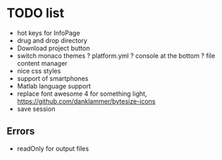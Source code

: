 # TODO list

- hot keys for InfoPage
- drug and drop directory
- Download project button
- switch monaco themes
? platform.yml
? console at the bottom
? file content manager
- nice css styles
- support of smartphones
- Matlab language support
- replace font awesome 4 for something light,
    https://github.com/danklammer/bytesize-icons
- save session

## Errors

- readOnly for output files